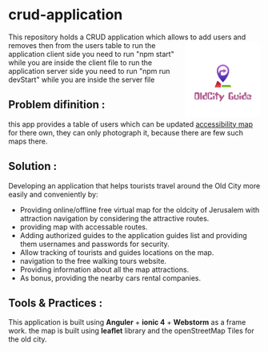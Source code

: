 # crud-application
  This repository holds a CRUD application which allows to add users and removes then from the users table
<img align = "right" src = "https://github.com/linaza/CityTourGuide/blob/master/ab.png" width = 30%>
to run the application client side you need to run "npm start" while you are inside the client file
to run the application server side you need to run "npm run devStart" while you are inside the server file

## Problem difinition :
 this app provides a table of users which can be updated [accessibility map](https://mfa.gov.il/MFA/IsraelExperience/Experience2016/AccessibilityMap.jpg) for there own, they can only photograph it, because there are few such maps there.
## Solution :
Developing an application that helps tourists travel around the Old City more easily and conveniently by:
- Providing online/offline free virtual map for the oldcity of Jerusalem with attraction navigation by considering the attractive routes.
- providing map with accessable routes.
- Adding authorized guides to the application guides list and providing them usernames and passwords for security.
- Allow tracking of tourists and guides locations on the map.
- navigation to the free walking tours website.
- Providing information about all the map attractions.
- As bonus, providing the nearby cars rental companies.
## Tools & Practices :
This application is built using **Anguler** + **ionic 4** + **Webstorm** as a frame work. 
the map is built using **leaflet** library and the openStreetMap Tiles for the old city. 
